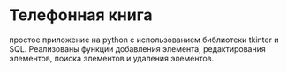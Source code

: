 ﻿# Телефонная книга


простое приложение на python с использованием библиотеки tkinter и SQL. Реализованы функции добавления элемента, редактирования элементов, поиска элементов и удаления элементов.
